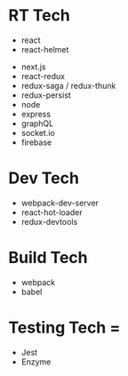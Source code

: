 # RT Tech
- react
- react-helmet
<!-- - react-router -->
- next.js
- react-redux
- redux-saga / redux-thunk
- redux-persist
- node
- express
- graphQL
- socket.io
- firebase

# Dev Tech
- webpack-dev-server
- react-hot-loader
- redux-devtools

# Build Tech
- webpack
- babel

# Testing Tech =
- Jest
- Enzyme

